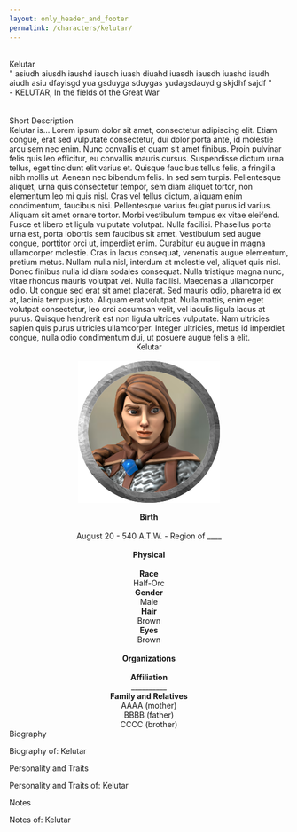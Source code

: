```yaml
---
layout: only_header_and_footer
permalink: /characters/kelutar/
---
```



<div class="section" id="about">
  <div class="container">
    <div class="section" id="about">
      <div class="container">
        <div class="card" data-aos="fade-up" data-aos-offset="10">
        <br>
        <div class="h1 text-center mb-4 title">
          Kelutar
        </div>
          <div class="row">
            <div class="col-lg-6 col-md-12">
              <div class="card-body">
                " asiudh aiusdh iaushd iausdh iuash diuahd iuasdh iausdh iuashd iaudh aiudh asiu dfayisgd yua gsduyga sduygas yudagsdauyd g skjdhf sajdf "
                <br>
                - KELUTAR, In the fields of the Great War
                <br><br><br>
                <div class="h4 mt-0 title">Short Description</div>
                Kelutar is...
                Lorem ipsum dolor sit amet, consectetur adipiscing elit. Etiam congue, erat sed vulputate consectetur, dui dolor porta ante, id molestie arcu sem nec enim. Nunc convallis et quam sit amet finibus. Proin pulvinar felis quis leo efficitur, eu convallis mauris cursus. Suspendisse dictum urna tellus, eget tincidunt elit varius et. Quisque faucibus tellus felis, a fringilla nibh mollis ut. Aenean nec bibendum felis. In sed sem turpis. Pellentesque aliquet, urna quis consectetur tempor, sem diam aliquet tortor, non elementum leo mi quis nisl. Cras vel tellus dictum, aliquam enim condimentum, faucibus nisi. Pellentesque varius feugiat purus id varius. Aliquam sit amet ornare tortor. Morbi vestibulum tempus ex vitae eleifend. Fusce et libero et ligula vulputate volutpat. Nulla facilisi.
                Phasellus porta urna est, porta lobortis sem faucibus sit amet. Vestibulum sed augue congue, porttitor orci ut, imperdiet enim. Curabitur eu augue in magna ullamcorper molestie. Cras in lacus consequat, venenatis augue elementum, pretium metus. Nullam nulla nisl, interdum at molestie vel, aliquet quis nisl. Donec finibus nulla id diam sodales consequat. Nulla tristique magna nunc, vitae rhoncus mauris volutpat vel. Nulla facilisi. Maecenas a ullamcorper odio. Ut congue sed erat sit amet placerat. Sed mauris odio, pharetra id ex at, lacinia tempus justo. Aliquam erat volutpat. Nulla mattis, enim eget volutpat consectetur, leo orci accumsan velit, vel iaculis ligula lacus at purus.
                Quisque hendrerit est non ligula ultrices vulputate. Nam ultricies sapien quis purus ultricies ullamcorper. Integer ultricies, metus id imperdiet congue, nulla odio condimentum dui, ut posuere augue felis a elit.
              </div>
            </div>
            <div class="col-lg-6 col-md-12">
              <div class="card-body">
                <div class="h4 mt-0 title" style="text-align: center;">Kelutar</div>
                <br>
                <img style="display:block;margin-left: auto;margin-right: auto;" src="/assets/images/project-legacy_of_reality-character-auriol.png" alt="Image"/>
                <br>
                <div style="text-align: center;"><strong class="text-uppercase">Birth</strong></div>
                <br>
                <div style="text-align: center;">August 20 - 540 A.T.W. - Region of ____ </div>
                <br>
                <div style="text-align: center;"><strong class="text-uppercase">Physical</strong></div>
                <br>
                <div class="row mt-3">
                  <div class="col-sm-6" style="text-align: center;"><strong class="text-uppercase">Race</strong></div>
                  <div class="col-sm-6" style="text-align: center;">Half-Orc</div>
                </div>
                <div class="row mt-3">
                  <div class="col-sm-6" style="text-align: center;"><strong class="text-uppercase">Gender</strong></div>
                  <div class="col-sm-6" style="text-align: center;">Male</div>
                </div>
                <div class="row mt-3">
                  <div class="col-sm-6" style="text-align: center;"><strong class="text-uppercase">Hair</strong></div>
                  <div class="col-sm-6" style="text-align: center;">Brown</div>
                </div>
                <div class="row mt-3">
                  <div class="col-sm-6" style="text-align: center;"><strong class="text-uppercase">Eyes</strong></div>
                  <div class="col-sm-6" style="text-align: center;">Brown</div>
                </div>
                <br>
                <div style="text-align: center;"><strong class="text-uppercase">Organizations</strong></div>
                <br>
                <div class="row mt-3">
                  <div class="col-sm-6" style="text-align: center;"><strong class="text-uppercase">Affiliation</strong></div>
                  <div class="col-sm-6" style="text-align: center;">__________</div>
                </div>
                <div class="row mt-3">
                  <div class="col-sm-6" style="text-align: center;"><strong class="text-uppercase">Family and Relatives</strong></div>
                  <div class="col-sm-6" style="text-align: center;">
                    <div class="row-">AAAA (mother)</div>
                    <div class="row-">BBBB (father)</div>
                    <div class="row-">CCCC (brother)</div>
                  </div>
                </div>
              </div>
            </div>
          </div>
        </div>
      </div>
    </div>    
    <div class="h3 text-left mb-4 title">
      Biography
    </div>
    <div>
      <p>Biography of: Kelutar</p>
    </div>    
    <div class="h3 text-left mb-4 title">
      Personality and Traits
    </div>
    <div>
      <p>Personality and Traits of: Kelutar</p>
    </div>  
    <div class="h3 text-left mb-4 title">
      Notes
    </div>
    <div>
      <p>Notes of: Kelutar</p>
    </div>  
  </div>
</div>
